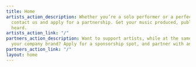 ```yaml
---
title: Home
artists_action_description: Whether you’re a solo performer or a perfect-circle band,
  contact us and apply for a partnership. Get your music produced, published, and
  heard.
artists_action_link: "/"
partners_action_description: Want to support artists, while at the same time, promote
  your company brand? Apply for a sponsorship spot, and partner with an artist.
partners_action_link: "/"
layout: home
---
```


